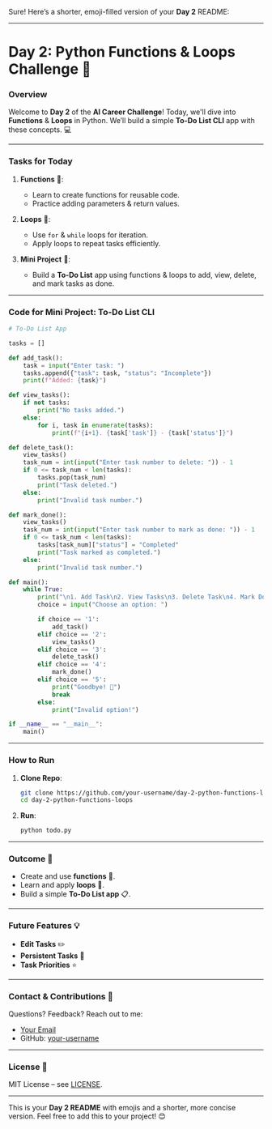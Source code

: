 Sure! Here’s a shorter, emoji-filled version of your **Day 2** README:

---

# **Day 2: Python Functions & Loops Challenge 🚀**

### **Overview**
Welcome to **Day 2** of the **AI Career Challenge**! Today, we'll dive into **Functions** & **Loops** in Python. We’ll build a simple **To-Do List CLI** app with these concepts. 💻

---

### **Tasks for Today**

1. **Functions** 🔧: 
   - Learn to create functions for reusable code.
   - Practice adding parameters & return values.

2. **Loops** 🔄: 
   - Use `for` & `while` loops for iteration.
   - Apply loops to repeat tasks efficiently.

3. **Mini Project** 📝: 
   - Build a **To-Do List** app using functions & loops to add, view, delete, and mark tasks as done.

---

### **Code for Mini Project: To-Do List CLI**

```python
# To-Do List App

tasks = []

def add_task():
    task = input("Enter task: ")
    tasks.append({"task": task, "status": "Incomplete"})
    print(f"Added: {task}")

def view_tasks():
    if not tasks:
        print("No tasks added.")
    else:
        for i, task in enumerate(tasks):
            print(f"{i+1}. {task['task']} - {task['status']}")

def delete_task():
    view_tasks()
    task_num = int(input("Enter task number to delete: ")) - 1
    if 0 <= task_num < len(tasks):
        tasks.pop(task_num)
        print("Task deleted.")
    else:
        print("Invalid task number.")

def mark_done():
    view_tasks()
    task_num = int(input("Enter task number to mark as done: ")) - 1
    if 0 <= task_num < len(tasks):
        tasks[task_num]["status"] = "Completed"
        print("Task marked as completed.")
    else:
        print("Invalid task number.")

def main():
    while True:
        print("\n1. Add Task\n2. View Tasks\n3. Delete Task\n4. Mark Done\n5. Exit")
        choice = input("Choose an option: ")

        if choice == '1':
            add_task()
        elif choice == '2':
            view_tasks()
        elif choice == '3':
            delete_task()
        elif choice == '4':
            mark_done()
        elif choice == '5':
            print("Goodbye! 👋")
            break
        else:
            print("Invalid option!")

if __name__ == "__main__":
    main()
```

---

### **How to Run**

1. **Clone Repo**:
   ```bash
   git clone https://github.com/your-username/day-2-python-functions-loops.git
   cd day-2-python-functions-loops
   ```

2. **Run**:
   ```bash
   python todo.py
   ```

---

### **Outcome 🎯**

- Create and use **functions** 🔧.
- Learn and apply **loops** 🔄.
- Build a simple **To-Do List app** 📋.

---

### **Future Features 💡**

- **Edit Tasks** ✏️
- **Persistent Tasks** 💾
- **Task Priorities** ⭐

---

### **Contact & Contributions 🤝**

Questions? Feedback? Reach out to me:

- [Your Email](mailto:your.email@example.com)
- GitHub: [your-username](https://github.com/your-username)

---

### **License 📄**

MIT License – see [LICENSE](LICENSE).

---

This is your **Day 2 README** with emojis and a shorter, more concise version. Feel free to add this to your project! 😊

